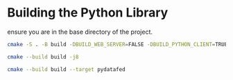 # Building the Python Library

ensure you are in the base directory of the project.

```bash
cmake -S . -B build -DBUILD_WEB_SERVER=FALSE -DBUILD_PYTHON_CLIENT=TRUE -DBUILD_COMMON=FALSE -DBUILD_FOXX=FALSE -DBUILD_CORE_SERVER=FALSE
```

```bash
cmake --build build -j8
```

```bash
cmake --build build --target pydatafed
```